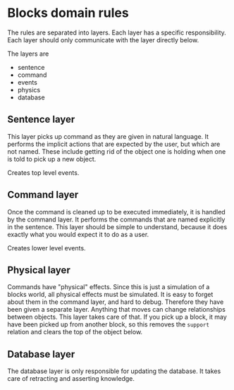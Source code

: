 # Blocks domain rules

The rules are separated into layers. Each layer has a specific responsibility. Each layer should only communicate with the layer directly below.

The layers are

- sentence
- command
- events  
- physics
- database

## Sentence layer

This layer picks up command as they are given in natural language. It performs the implicit actions that are expected by the user, but which are not named. These include getting rid of the object one is holding when one is told to pick up a new object. 

Creates top level events.

## Command layer

Once the command is cleaned up to be executed immediately, it is handled by the command layer. It performs the commands that are named explicitly in the sentence. This layer should be simple to understand, because it does exactly what you would expect it to do as a user.

Creates lower level events.

## Physical layer

Commands have "physical" effects. Since this is just a simulation of a blocks world, all physical effects must be simulated. It is easy to forget about them in the command layer, and hard to debug. Therefore they have been given a separate layer. Anything that moves can change relationships between objects. This layer takes care of that. If you pick up a block, it may have been picked up from another block, so this removes the `support` relation and clears the top of the object below.

## Database layer

The database layer is only responsible for updating the database. It takes care of retracting and asserting knowledge.
